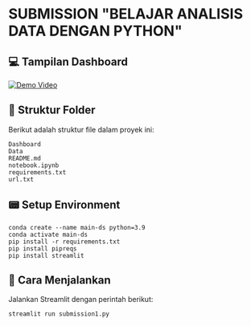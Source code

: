 # SUBMISSION "BELAJAR ANALISIS DATA DENGAN PYTHON"

## 💻 Tampilan Dashboard
[![Demo Video](https://img.youtube.com/vi/CEhbryPfF8k/0.jpg)](https://youtu.be/CEhbryPfF8k)

## 📂 Struktur Folder
Berikut adalah struktur file dalam proyek ini:
```
Dashboard
Data
README.md
notebook.ipynb
requirements.txt
url.txt
```

## 📟 Setup Environment
```
conda create --name main-ds python=3.9
conda activate main-ds
pip install -r requirements.txt
pip install pipreqs
pip install streamlit
```

## 🚀 Cara Menjalankan
Jalankan Streamlit dengan perintah berikut:
```
streamlit run submission1.py
```
